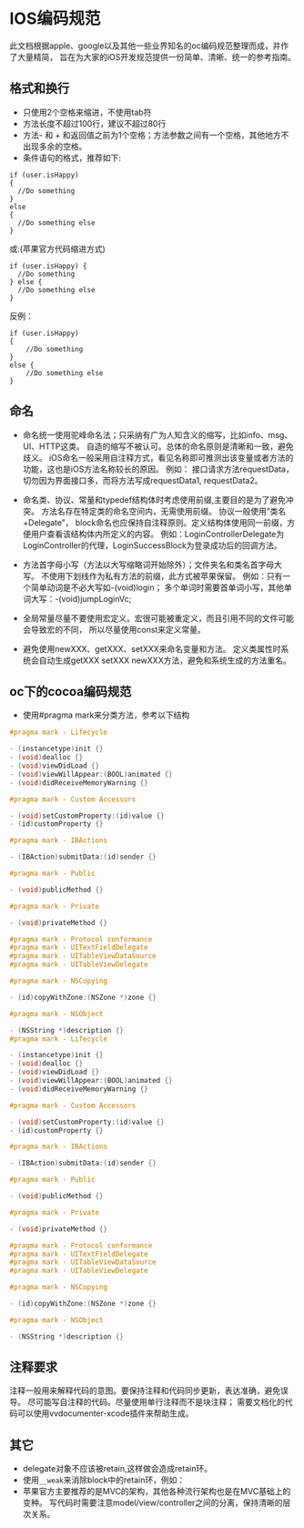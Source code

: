 # IOS编码规范

此文档根据apple、google以及其他一些业界知名的oc编码规范整理而成，并作了大量精简，
旨在为大家的iOS开发规范提供一份简单、清晰、统一的参考指南。

## 格式和换行

- 只使用2个空格来缩进，不使用tab符
- 方法长度不超过100行，建议不超过80行
- 方法- 和 + 和返回值之前为1个空格；方法参数之间有一个空格，其他地方不出现多余的空格。
- 条件语句的格式，推荐如下:

```
if (user.isHappy)
{
  //Do something
}
else
{
  //Do something else
}
```

或:(苹果官方代码缩进方式)

```
if (user.isHappy) {
  //Do something
} else {
  //Do something else
}
```

反例：

```
if (user.isHappy)
{
    //Do something
}
else {
    //Do something else
}
```

## 命名

- 命名统一使用驼峰命名法；只采纳有广为人知含义的缩写，比如info、msg、UI、HTTP这类。
自造的缩写不被认可。总体的命名原则是清晰和一致，避免歧义。
iOS命名一般采用自注释方式，看见名称即可推测出该变量或者方法的功能，这也是iOS方法名称较长的原因。
例如： 接口请求方法requestData，切勿因为界面接口多，而将方法写成requestData1, requestData2。

- 命名类、协议、常量和typedef结构体时考虑使用前缀,主要目的是为了避免冲突。
方法名存在特定类的命名空间内，无需使用前缀。 协议一般使用”类名+Delegate”，
block命名也应保持自注释原则。定义结构体使用同一前缀，方便用户查看该结构体内所定义的内容。
例如：LoginControllerDelegate为LoginController的代理，LoginSuccessBlock为登录成功后的回调方法。
- 方法首字母小写（方法以大写缩略词开始除外）；文件夹名和类名首字母大写。
不使用下划线作为私有方法的前缀，此方式被苹果保留。
例如：只有一个简单动词是不必大写如-(void)login；
多个单词时需要首单词小写，其他单词大写：-(void)jumpLoginVc;
- 全局常量尽量不要使用宏定义。宏很可能被重定义，而且引用不同的文件可能会导致宏的不同，
所以尽量使用const来定义常量。
- 避免使用newXXX、getXXX、setXXX来命名变量和方法。
定义类属性时系统会自动生成getXXX setXXX newXXX方法，避免和系统生成的方法重名。


## oc下的cocoa编码规范

- 使用#pragma mark来分类方法，参考以下结构

```c
#pragma mark - Lifecycle

- (instancetype)init {}
- (void)dealloc {}
- (void)viewDidLoad {}
- (void)viewWillAppear:(BOOL)animated {}
- (void)didReceiveMemoryWarning {}

#pragma mark - Custom Accessors

- (void)setCustomProperty:(id)value {}
- (id)customProperty {}

#pragma mark - IBActions

- (IBAction)submitData:(id)sender {}

#pragma mark - Public

- (void)publicMethod {}

#pragma mark - Private

- (void)privateMethod {}

#pragma mark - Protocol conformance
#pragma mark - UITextFieldDelegate
#pragma mark - UITableViewDataSource
#pragma mark - UITableViewDelegate

#pragma mark - NSCopying

- (id)copyWithZone:(NSZone *)zone {}

#pragma mark - NSObject

- (NSString *)description {}
#pragma mark - Lifecycle

- (instancetype)init {}
- (void)dealloc {}
- (void)viewDidLoad {}
- (void)viewWillAppear:(BOOL)animated {}
- (void)didReceiveMemoryWarning {}

#pragma mark - Custom Accessors

- (void)setCustomProperty:(id)value {}
- (id)customProperty {}

#pragma mark - IBActions

- (IBAction)submitData:(id)sender {}

#pragma mark - Public

- (void)publicMethod {}

#pragma mark - Private

- (void)privateMethod {}

#pragma mark - Protocol conformance
#pragma mark - UITextFieldDelegate
#pragma mark - UITableViewDataSource
#pragma mark - UITableViewDelegate

#pragma mark - NSCopying

- (id)copyWithZone:(NSZone *)zone {}

#pragma mark - NSObject

- (NSString *)description {}

```

## 注释要求

注释一般用来解释代码的意图。要保持注释和代码同步更新，表达准确，避免误导。
尽可能写自注释的代码。尽量使用单行注释而不是块注释；
需要文档化的代码可以使用vvdocumenter-xcode插件来帮助生成。

## 其它

- delegate对象不应该被retain,这样做会造成retain环。
- 使用`__weak`来消除block中的retain环，例如：
- 苹果官方主要推荐的是MVC的架构，其他各种流行架构也是在MVC基础上的变种。
写代码时需要注意model/view/controller之间的分离，保持清晰的层次关系。
